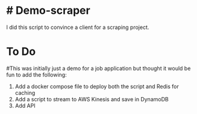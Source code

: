 # #  Demo-scraper
I did this script to convince a client for a scraping project.

# To Do
#This was initially just a demo for a job application but thought it would be fun to add the following:

1. Add a docker compose file to deploy both the script and Redis for caching
2. Add a script to stream to AWS Kinesis and save in DynamoDB
3. Add API
